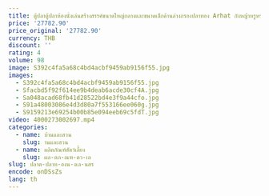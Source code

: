 ```yaml
---
title: ตู้ปลาตู้ปลาห้องนั่งเล่นสร้างสรรค์ขนาดใหญ่กลางและขนาดเล็กด้านล่างกรองปลาทอง Arhat ถังหญ้าหรูหราที่กําหนดเองขี้เกียจ
price: '27782.90'
price_original: '27782.90'
currency: THB
discount: ''
rating: 4
volume: 98
image: S392c4fa5a68c4bd4acbf9459ab9156f55.jpg
images:
  - S392c4fa5a68c4bd4acbf9459ab9156f55.jpg
  - Sfacbd5f92f614ee9b4deab6acde30cf4A.jpg
  - Sa048acad68fb41d28522bd4e3f9a44cfo.jpg
  - S91a48003086e4d3d80a7f553166ee060g.jpg
  - S9159213e69254b00b85e094eeb69c5fdT.jpg
video: 4000273002697.mp4
categories:
  - name: บ้านและสวน
    slug: านและสวน
  - name: ผลิตภัณฑ์สัตว์เลี้ยง
    slug: ผล-ตภ-ณฑ-ตว-เล
slug: ปลาต-ปลาห-องน-งเล-นสร
encode: onDSsZs
lang: th
---
```

  